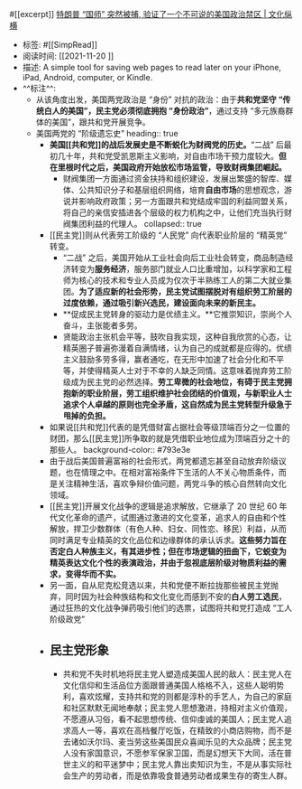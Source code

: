 #[[excerpt]] [特朗普 “国师” 突然被捕, 验证了一个不可说的美国政治禁区 | 文化纵横](https://www.instapaper.com/read/1453909584)

- 标签: #[[SimpRead]]
- 阅读时间: [[2021-11-20  ]]
- 描述: A simple tool for saving web pages to read later on your iPhone, iPad, Android, computer, or Kindle.
- ^^标注^^:
	- 从该角度出发，美国两党政治是 “身份” 对抗的政治：由于**共和党坚守 “传统白人的美国”，民主党必须彻底拥抱 “身份政治”**，通过支持 “多元族裔群体的美国”，跟共和党开展竞争。
	- 美国两党的 “阶级遗忘史”
	  heading:: true
		- **美国[[共和党]]的战后发展史是不断蜕化为财阀党的历史。**“二战” 后最初几十年，共和党受凯恩斯主义影响，对自由市场干预力度较大。**但在里根时代之后，美国政府开始放松市场监管，导致财阀集团崛起。**
			- 财阀集团一方面通过资金扶持和组织建设，发展出繁盛的智库、媒体、公共知识分子和基层组织网络，培育**自由市场**的思想观念，游说并影响政府政策；另一方面跟共和党结成牢固的利益同盟关系，将自己的亲信安插进各个层级的权力机构之中，让他们充当执行财阀集团利益的代理人。
			  collapsed:: true
		- [[民主党]]则从代表劳工阶级的 “人民党” 向代表职业阶层的 “精英党” 转变。
			- “二战” 之后，美国开始从工业社会向后工业社会转变，商品制造经济转变为**服务经济**，服务部门就业人口比重增加，以科学家和工程师为核心的技术和专业人员成为仅次于半熟练工人的第二大就业集团。**为了适应新的社会形势，民主党试图摆脱对有组织劳工阶层的过度依赖，通过吸引新兴选民，建设面向未来的新民主。**
			- **促成民主党转身的驱动力是优绩主义。**它推崇知识，崇尚个人奋斗，主张能者多劳。
			- 贤能政治主张机会平等，鼓吹自我实现，这种自我欣赏的心态，让精英圈子普遍弥漫着自满情绪，认为自己的成就都是应得的。优绩主义鼓励多劳多得，赢者通吃，在无形中加速了社会分化和不平等，并使得精英人士对于不幸的人缺乏同情。这意味着抛弃劳工阶级成为民主党的必然选择。**劳工卑微的社会地位，有碍于民主党拥抱新的职业阶层，劳工组织维护社会团结的价值观，与新职业人士追求个人卓越的原则也完全矛盾，这自然成为民主党转型升级急于甩掉的负担。**
		- 如果说[[共和党]]代表的是凭借财富占据社会等级顶端百分之一位置的财团，那么[[民主党]]所争取的就是凭借职业地位成为顶端百分之十的那些人。
		  background-color:: #793e3e
		- 由于战后美国普遍富裕的社会形式，两党都遗忘甚至自动放弃阶级议题，也在情理之中。在相对富裕条件下生活的人不关心物质条件，而是关注精神生活，喜欢争辩价值问题，两党斗争的核心自然转向文化领域。
		- [[民主党]]开展文化战争的逻辑是追求解放，它继承了 20 世纪 60 年代文化革命的遗产，试图通过激进的文化变革，追求人的自由和个性解放，捍卫少数群体（有色人种、妇女、同性恋、移民）利益，从而同时满足专业精英的文化品位和边缘群体的承认诉求。**这些努力旨在否定白人种族主义，有其进步性；但在市场逻辑的扭曲下，它蜕变为精英表达文化个性的表演政治，并由于忽视底层阶级对物质利益的需求，变得华而不实。**
		- 另一面，自从尼克松竞选以来，共和党便不断拉拢那些被民主党抛弃，同时因为社会种族结构和文化变化而感到不安的**白人劳工选民**，通过狂热的文化战争弹药吸引他们的选票，试图将共和党打造成 “工人阶级政党”
		- ## 民主党形象
			- 共和党不失时机地将民主党人塑造成美国人民的敌人：民主党人在文化信仰和生活品位方面跟普通美国人格格不入，这些人聪明势利，喜欢炫耀，支持共和党的则都是淳朴的手艺人，为自己的家庭和社区默默无闻地奉献；民主党人思想激进，持相对主义价值观，不愿遵从习俗，看不起思想传统、信仰虔诚的美国人；民主党人追求高人一等，喜欢在高档餐厅吃饭，在精致的小商店购物，而不是去诸如沃尔玛、麦当劳这些美国民众喜闻乐见的大众品牌；民主党人没有家国意识，不愿参军保家卫国，而是幻想天下大同，活在普世主义的和平迷梦中；民主党人靠出卖知识为生，不是从事实际社会生产的劳动者，而是依靠吸食普通劳动者成果生存的寄生人群。